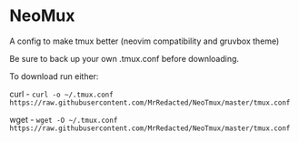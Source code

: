 # NeoMux
A config to make tmux better (neovim compatibility and gruvbox theme)

Be sure to back up your own .tmux.conf before downloading.

To download run either:

curl - `curl -o ~/.tmux.conf https://raw.githubusercontent.com/MrRedacted/NeoTmux/master/tmux.conf`

wget - `wget -O ~/.tmux.conf https://raw.githubusercontent.com/MrRedacted/NeoTmux/master/tmux.conf`
